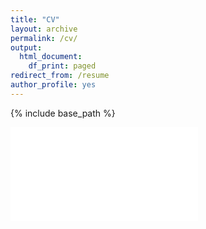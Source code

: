 ```yaml
---
title: "CV"
layout: archive
permalink: /cv/
output:
  html_document:
    df_print: paged
redirect_from: /resume
author_profile: yes
---
```


{% include base_path %}

<object data="CV.pdf" width="750px" height="750px">
    <embed src="CV.pdf">
    </embed>
</object>
